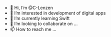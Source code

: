 - 👋 Hi, I’m @C-Lenzen
- 👀 I’m interested in development of digital apps
- 🌱 I’m currently learning Swift
- 💞️ I’m looking to collaborate on ...
- 📫 How to reach me ...

<!---
C-Lenzen/C-Lenzen is a ✨ special ✨ repository because its `README.md` (this file) appears on your GitHub profile.
You can click the Preview link to take a look at your changes.
--->

